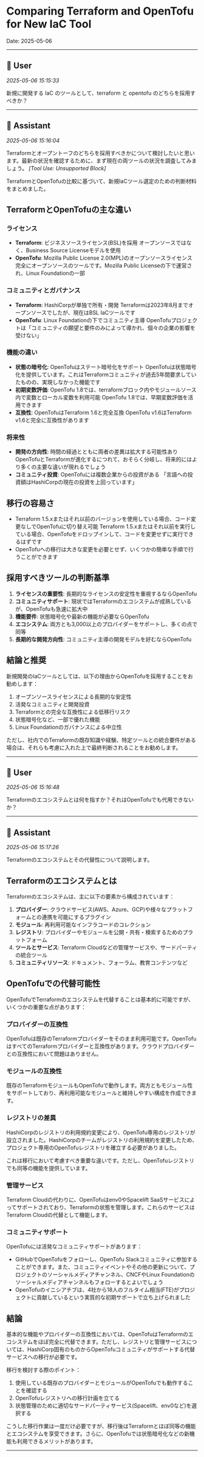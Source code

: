 # Comparing Terraform and OpenTofu for New IaC Tool

Date: 2025-05-06

---

## 👤 User
*2025-05-06 15:15:33*

新規に開発する IaC のツールとして、terraform と opentofu のどちらを採用すべきか？

---

## 🤖 Assistant
*2025-05-06 15:16:04*

Terraformとオープントーフのどちらを採用すべきかについて検討したいと思います。最新の状況を確認するために、まず現在の両ツールの状況を調査してみましょう。
*[Tool Use: Unsupported Block]*



TerraformとOpenTofuの比較に基づいて、新規IaCツール選定のための判断材料をまとめました。

## TerraformとOpenTofuの主な違い

### ライセンス
- **Terraform**: ビジネスソースライセンス(BSL)を採用 オープンソースではなく、Business Source Licenseモデルを使用
- **OpenTofu**: Mozilla Public License 2.0(MPL)のオープンソースライセンス 完全にオープンソースのツールです。Mozilla Public Licenseの下で運営され、Linux Foundationの一部

### コミュニティとガバナンス
- **Terraform**: HashiCorpが単独で所有・開発 Terraformは2023年8月までオープンソースでしたが、現在はBSL IaCツールです
- **OpenTofu**: Linux Foundationの下でコミュニティ主導 OpenTofuプロジェクトは「コミュニティの願望と要件のみによって導かれ、個々の企業の影響を受けない」

### 機能の違い
- **状態の暗号化**: OpenTofuはステート暗号化をサポート OpenTofuは状態暗号化を提供しています。これはTerraformコミュニティが過去5年間要求していたものの、実現しなかった機能です
- **初期変数評価**: OpenTofu 1.8では、terraformブロック内やモジュールソース内で変数とローカル変数を利用可能 OpenTofu 1.8では、早期変数評価を活用できます
- **互換性**: OpenTofuはTerraform 1.6と完全互換 OpenTofu v1.6はTerraform v1.6と完全に互換性があります

### 将来性
- **開発の方向性**: 時間の経過とともに両者の差異は拡大する可能性あり OpenTofuとTerraformが進化するにつれて、おそらく分岐し、将来的にはより多くの主要な違いが現れるでしょう
- **コミュニティ投資**: OpenTofuには複数企業からの投資がある 「言語への投資額はHashiCorpの現在の投資を上回っています」

## 移行の容易さ
- Terraform 1.5.xまたはそれ以前のバージョンを使用している場合、コード変更なしでOpenTofuに切り替え可能 Terraform 1.5.xまたはそれ以前を実行している場合、OpenTofuをドロップインして、コードを変更せずに実行できるはずです
- OpenTofuへの移行は大きな変更を必要とせず、いくつかの簡単な手順で行うことができます

## 採用すべきツールの判断基準

1. **ライセンスの重要性**: 長期的なライセンスの安定性を重視するならOpenTofu
2. **コミュニティサポート**: 現状ではTerraformのエコシステムが成熟しているが、OpenTofuも急速に拡大中
3. **機能要件**: 状態暗号化や最新の機能が必要ならOpenTofu
4. **エコシステム**: 両方とも3,000以上のプロバイダーをサポートし、多くの点で同等
5. **長期的な開発方向性**: コミュニティ主導の開発モデルを好むならOpenTofu

## 結論と推奨

新規開発のIaCツールとしては、以下の理由からOpenTofuを採用することをお勧めします：

1. オープンソースライセンスによる長期的な安定性
2. 活発なコミュニティと開発投資
3. Terraformとの完全な互換性による低移行リスク
4. 状態暗号化など、一部で優れた機能
5. Linux Foundationのガバナンスによる中立性

ただし、社内でのTerraformの既存知識や経験、特定ツールとの統合要件がある場合は、それらも考慮に入れた上で最終判断されることをお勧めします。

---

## 👤 User
*2025-05-06 15:16:48*

Terraformのエコシステムとは何を指すか？それはOpenTofuでも代用できないか？

---

## 🤖 Assistant
*2025-05-06 15:17:26*

Terraformのエコシステムとその代替性について説明します。

## Terraformのエコシステムとは

Terraformのエコシステムは、主に以下の要素から構成されています：

1. **プロバイダー**: クラウドサービス(AWS、Azure、GCP)や様々なプラットフォームとの連携を可能にするプラグイン
2. **モジュール**: 再利用可能なインフラコードのコレクション
3. **レジストリ**: プロバイダーやモジュールを公開・共有・検索するためのプラットフォーム
4. **ツールとサービス**: Terraform Cloudなどの管理サービスや、サードパーティの統合ツール
5. **コミュニティリソース**: ドキュメント、フォーラム、教育コンテンツなど

## OpenTofuでの代替可能性

OpenTofuでTerraformのエコシステムを代替することは基本的に可能ですが、いくつかの重要な点があります：

### プロバイダーの互換性
OpenTofuは既存のTerraformプロバイダーをそのまま利用可能です。OpenTofuはすべてのTerraformプロバイダーと互換性があります。クラウドプロバイダーとの互換性において問題はありません。

### モジュールの互換性
既存のTerraformモジュールもOpenTofuで動作します。両方ともモジュール性をサポートしており、再利用可能なモジュールと維持しやすい構成を作成できます。

### レジストリの差異
HashiCorpのレジストリの利用規約変更により、OpenTofu専用のレジストリが設立されました。HashiCorpのチームがレジストリの利用規約を変更したため、プロジェクト専用のOpenTofuレジストリを確立する必要がありました。

これは移行において考慮すべき重要な違いです。ただし、OpenTofuレジストリでも同等の機能を提供しています。

### 管理サービス
Terraform Cloudの代わりに、OpenTofuはenv0やSpacelift SaaSサービスによってサポートされており、Terraformの状態を管理します。これらのサービスはTerraform Cloudの代替として機能します。

### コミュニティサポート
OpenTofuには活発なコミュニティサポートがあります：
- GitHubでOpenTofuをフォローし、OpenTofu Slackコミュニティに参加することができます。また、コミュニティイベントやその他の更新について、プロジェクトのソーシャルメディアチャンネル、CNCFやLinux Foundationのソーシャルメディアチャンネルもフォローするとよいでしょう
- OpenTofuのイニシアチブは、4社から18人のフルタイム相当(FTE)がプロジェクトに貢献しているという実質的な初期サポートで立ち上げられました

## 結論

基本的な機能やプロバイダーの互換性においては、OpenTofuはTerraformのエコシステムをほぼ完全に代替できます。ただし、レジストリと管理サービスについては、HashiCorp固有のものからOpenTofuコミュニティがサポートする代替サービスへの移行が必要です。

移行を検討する際のポイント：
1. 使用している既存のプロバイダーとモジュールがOpenTofuでも動作することを確認する
2. OpenTofuレジストリへの移行計画を立てる
3. 状態管理のために適切なサードパーティサービス(Spacelift、env0など)を選択する

こうした移行作業は一度だけ必要ですが、移行後はTerraformとほぼ同等の機能とエコシステムを享受できます。さらに、OpenTofuでは状態暗号化などの新機能も利用できるメリットがあります。

---
